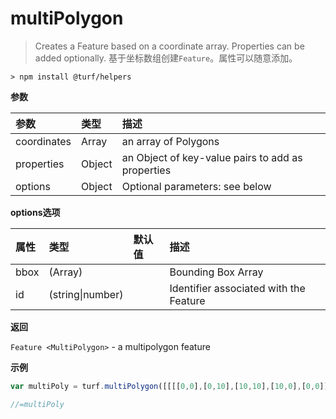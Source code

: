 # multiPolygon

> Creates a Feature based on a coordinate array. Properties can be added optionally.
> 基于坐标数组创建`Feature`。属性可以随意添加。

```text
> npm install @turf/helpers
```

**参数**

| 参数        | 类型   | 描述                                              |
| :---------- | :----- | :------------------------------------------------ |
| coordinates | Array  | an array of Polygons                              |
| properties  | Object | an Object of key-value pairs to add as properties |
| options     | Object | Optional parameters: see below                    |

**options选项**

| 属性 | 类型             | 默认值 | 描述                                   |
| :--- | :--------------- | :----- | :------------------------------------- |
| bbox | (Array)          |        | Bounding Box Array                     |
| id   | (string\|number) |        | Identifier associated with the Feature |

**返回**

`Feature <MultiPolygon>` - a multipolygon feature

**示例**

```js
var multiPoly = turf.multiPolygon([[[[0,0],[0,10],[10,10],[10,0],[0,0]]]]);

//=multiPoly
```